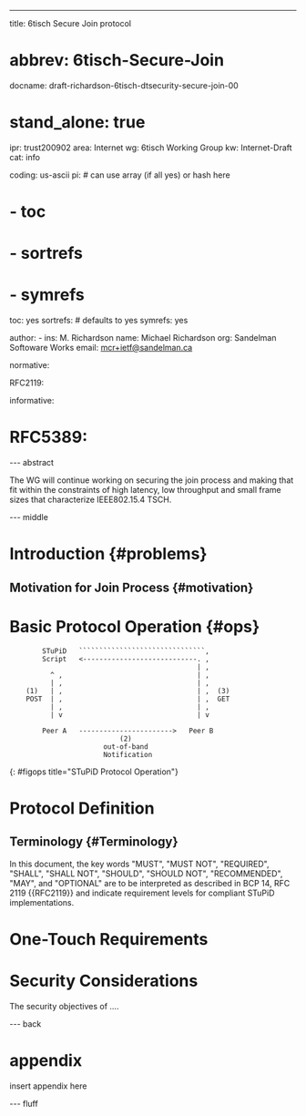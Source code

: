 ---
title: 6tisch Secure Join protocol
# abbrev: 6tisch-Secure-Join
docname: draft-richardson-6tisch-dtsecurity-secure-join-00

# stand_alone: true

ipr: trust200902
area: Internet
wg: 6tisch Working Group
kw: Internet-Draft
cat: info

coding: us-ascii
pi:    # can use array (if all yes) or hash here
#  - toc
#  - sortrefs
#  - symrefs
  toc: yes
  sortrefs:   # defaults to yes
  symrefs: yes

author:
      -
        ins: M. Richardson
        name: Michael Richardson
        org: Sandelman Softoware Works
        email: mcr+ietf@sandelman.ca


normative:

  RFC2119:

informative:

#  RFC5389:

--- abstract

The WG will continue working on securing the join process and making that fit within the constraints of high latency, low throughput and small frame sizes that characterize IEEE802.15.4 TSCH.

--- middle

# Introduction        {#problems}

<!--
Table of content
from meeting 2016-07-06 (hierarchy was lost with copy paste from etherpad)

Introduction
Motivation for Join Process
Zero Touch Assumptions
Credentials
One-Touch Assumptions
Factory provided credentials (if any)
Credentials to be introduced
Network Assumptions
Security above and below IP
Forward Secrecy
Join network assumptions
Number and cost of round trips
Size of packets, number of fragments
Target end-state for join process
Diagram of Join Process
Description of States in Join Process
Protocol Overview
New node announcement
use of EARO messages
Proxy to JCE
JCE initiates to new node
Security Details (Security protocol? Security process?)
Security options
EDHOC and OSCOAP
DTLS/CoAP
???-insert-yours
Forward Secrecy
Rekeying of networks
Rekeying of nodes
Per-link key
Node decommissioning
Voluntary Revocation
Emergency Revocation
Expulsion of hostile node
Certificates and Authorizations
Assymetric credentials
chain of certificates from vendor trust anchor to network operator
possession of public key (duckling model)
Symmetric credentials
Use of ACE Token for Ownership
Security Considerations
IANA Considerations
  -->

## Motivation for Join Process {#motivation}


# Basic Protocol Operation   {#ops}

~~~~~~~~~~
        STuPiD   ```````````````````````````````,
        Script   <----------------------------. ,
                                              | ,
          ^ ,                                 | ,
          | ,                                 | ,
    (1)   | ,                                 | ,  (3)
    POST  | ,                                 | ,  GET
          | ,                                 | ,
          | v                                 | v

        Peer A   ----------------------->   Peer B
                           (2)
                       out-of-band
                       Notification
~~~~~~~~~~
{: #figops title="STuPiD Protocol Operation"}

# Protocol Definition

## Terminology          {#Terminology}

In this document, the key words "MUST", "MUST NOT", "REQUIRED",
"SHALL", "SHALL NOT", "SHOULD", "SHOULD NOT", "RECOMMENDED", "MAY",
and "OPTIONAL" are to be interpreted as described in BCP 14, RFC 2119
{{RFC2119}} and indicate requirement levels for compliant STuPiD
implementations.


# One-Touch Requirements


# Security Considerations

The security objectives of ....

--- back

# appendix 

insert appendix here

--- fluff